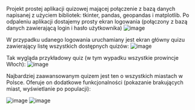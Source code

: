 Projekt prostej aplikacji quizowej mającej połączenie z bazą danych napisanej z użyciem bibliotek: tkinter, pandas, geopandas i matplotlib.
Po odpaleniu aplikacji dostajemy prosty ekran logowania (połączony z bazą danych zawierającą login i hasło użytkownika)
![image](https://github.com/user-attachments/assets/694000b5-065d-4396-967d-3eba09e32e56)

W przypadku udanego logowania uruchamiany jest ekran główny quizu zawierający listę wszystkich dostępnych quizów:
![image](https://github.com/user-attachments/assets/e7e36182-8071-4ddb-8732-77019ccf6f4c)

Tak wygląda przykładowy quiz (w tym wypadku wszystkie prowincje Włoch):
![image](https://github.com/user-attachments/assets/79fcd3a0-547d-42de-9b45-62737b7c58c7)

Najbardziej zaawansowanym quizem jest ten o wszystkich miastach w Polsce. Oferuje on dodatkowe funkcjonalności (pokazanie brakujących miast, wyświetlanie po populacji):

![image](https://github.com/user-attachments/assets/d1cd54fa-408c-4f36-9282-b3d6dbf7e8cb)
![image](https://github.com/user-attachments/assets/3430dc43-b62b-40b9-b820-cd50e3dd5115)

